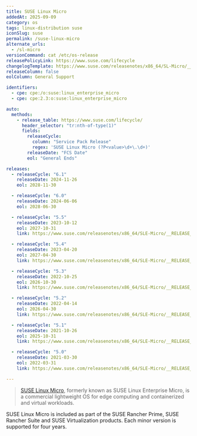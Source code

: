 ```yaml
---
title: SUSE Linux Micro
addedAt: 2025-09-09
category: os
tags: linux-distribution suse
iconSlug: suse
permalink: /suse-linux-micro
alternate_urls:
  - /sl-micro
versionCommand: cat /etc/os-release
releasePolicyLink: https://www.suse.com/lifecycle
changelogTemplate: https://www.suse.com/releasenotes/x86_64/SL-Micro/__RELEASE_CYCLE__/
releaseColumn: false
eolColumn: General Support

identifiers:
  - cpe: cpe:/o:suse:linux_enterprise_micro
  - cpe: cpe:2.3:o:suse:linux_enterprise_micro

auto:
  methods:
    - release_table: https://www.suse.com/lifecycle/
      header_selector: "tr:nth-of-type(1)"
      fields:
        releaseCycle:
          column: "Service Pack Release"
          regex: 'SUSE Linux Micro (?P<value>\d+\.\d+)'
        releaseDate: "FCS Date"
        eol: "General Ends"

releases:
  - releaseCycle: "6.1"
    releaseDate: 2024-11-26
    eol: 2028-11-30

  - releaseCycle: "6.0"
    releaseDate: 2024-06-06
    eol: 2028-06-30

  - releaseCycle: "5.5"
    releaseDate: 2023-10-12
    eol: 2027-10-31
    link: https://www.suse.com/releasenotes/x86_64/SLE-Micro/__RELEASE_CYCLE__/

  - releaseCycle: "5.4"
    releaseDate: 2023-04-20
    eol: 2027-04-30
    link: https://www.suse.com/releasenotes/x86_64/SLE-Micro/__RELEASE_CYCLE__/

  - releaseCycle: "5.3"
    releaseDate: 2022-10-25
    eol: 2026-10-30
    link: https://www.suse.com/releasenotes/x86_64/SLE-Micro/__RELEASE_CYCLE__/

  - releaseCycle: "5.2"
    releaseDate: 2022-04-14
    eol: 2026-04-30
    link: https://www.suse.com/releasenotes/x86_64/SLE-Micro/__RELEASE_CYCLE__/

  - releaseCycle: "5.1"
    releaseDate: 2021-10-26
    eol: 2025-10-31
    link: https://www.suse.com/releasenotes/x86_64/SLE-Micro/__RELEASE_CYCLE__/

  - releaseCycle: "5.0"
    releaseDate: 2021-03-30
    eol: 2022-03-31
    link: https://www.suse.com/releasenotes/x86_64/SLE-Micro/__RELEASE_CYCLE__/

---
```


> [SUSE Linux Micro](https://www.suse.com/products/micro/), formerly known as SUSE Linux Enterprise Micro,
> is a commercial lightweight OS for edge computing and containerized and virtual workloads.

SUSE Linux Micro is included as part of the SUSE Rancher Prime, SUSE Rancher Suite and SUSE Virtualization products.
Each minor version is supported for four years.
